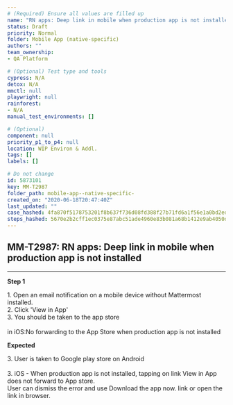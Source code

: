 ```yaml
---
# (Required) Ensure all values are filled up
name: "RN apps: Deep link in mobile when production app is not installed"
status: Draft
priority: Normal
folder: Mobile App (native-specific)
authors: ""
team_ownership: 
- QA Platform

# (Optional) Test type and tools
cypress: N/A
detox: N/A
mmctl: null
playwright: null
rainforest: 
- N/A
manual_test_environments: []

# (Optional)
component: null
priority_p1_to_p4: null
location: WIP Environ & Addl.
tags: []
labels: []

# Do not change
id: 5873101
key: MM-T2987
folder_path: mobile-app--native-specific-
created_on: "2020-06-18T20:47:40Z"
last_updated: ""
case_hashed: 4fa870f5178753201f8b637f736d08fd388f27b71fd6a1f56e1a0bd2ed896c19fcffb2935bfbb334e9e579c8c6a86752
steps_hashed: 5670e2b2cff1ec0375e87abc51ade4960e83b081a68b1412e9ab4050d8f3ac0410b12632e55bba7eb1e2c5ef79876443
---
```


## MM-T2987: RN apps: Deep link in mobile when production app is not installed

---

**Step 1**

1\. Open an email notification on a mobile device without Mattermost installed.\
2\. Click 'View in App'\
3\. You should be taken to the app store\
\
in iOS:No forwarding to the App Store when production app is not installed

**Expected**

3\. User is taken to Google play store on Android\
\
3\. iOS - When production app is not installed, tapping on link View in App does not forward to App store.\
User can dismiss the error and use Download the app now. link or open the link in browser.

